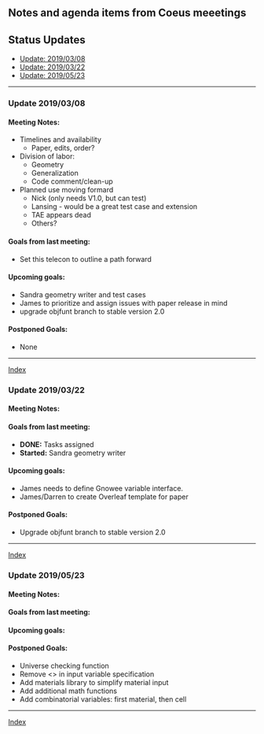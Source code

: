 ## Notes and agenda items from Coeus meeetings


<a name="top">

## Status Updates

* [Update: 2019/03/08](#update-20190308)
* [Update: 2019/03/22](#update-20190322)
* [Update: 2019/05/23](#update-20190523)

***

### Update 2019/03/08 

#### Meeting Notes:
 - Timelines and availability
   - Paper, edits, order?
 - Division of labor:
   - Geometry
   - Generalization
   - Code comment/clean-up
 - Planned use moving formard
   - Nick (only needs V1.0, but can test)
   - Lansing - would be a great test case and extension
   - TAE appears dead
   - Others?
 
#### Goals from last meeting:
 - Set this telecon to outline a path forward
 
#### Upcoming goals:
 - Sandra geometry writer and test cases
 - James to prioritize and assign issues with paper release in mind
 - upgrade objfunt branch to stable version 2.0

#### Postponed Goals: 
 - None

***
[Index](#top)

### Update 2019/03/22 

#### Meeting Notes:
  
 
#### Goals from last meeting:
  - **DONE:** Tasks assigned
  - **Started:** Sandra geometry writer
 
#### Upcoming goals:
  - James needs to define Gnowee variable interface.
  - James/Darren to create Overleaf template for paper

#### Postponed Goals: 
  - Upgrade objfunt branch to stable version 2.0

***
[Index](#top)

### Update 2019/05/23 

#### Meeting Notes:
  
 
#### Goals from last meeting:
 
#### Upcoming goals:

#### Postponed Goals: 
  - Universe checking function
  - Remove <> in input variable specification
  - Add materials library to simplify material input
  - Add additional math functions
  - Add combinatorial variables: first material, then cell

***
[Index](#top)
